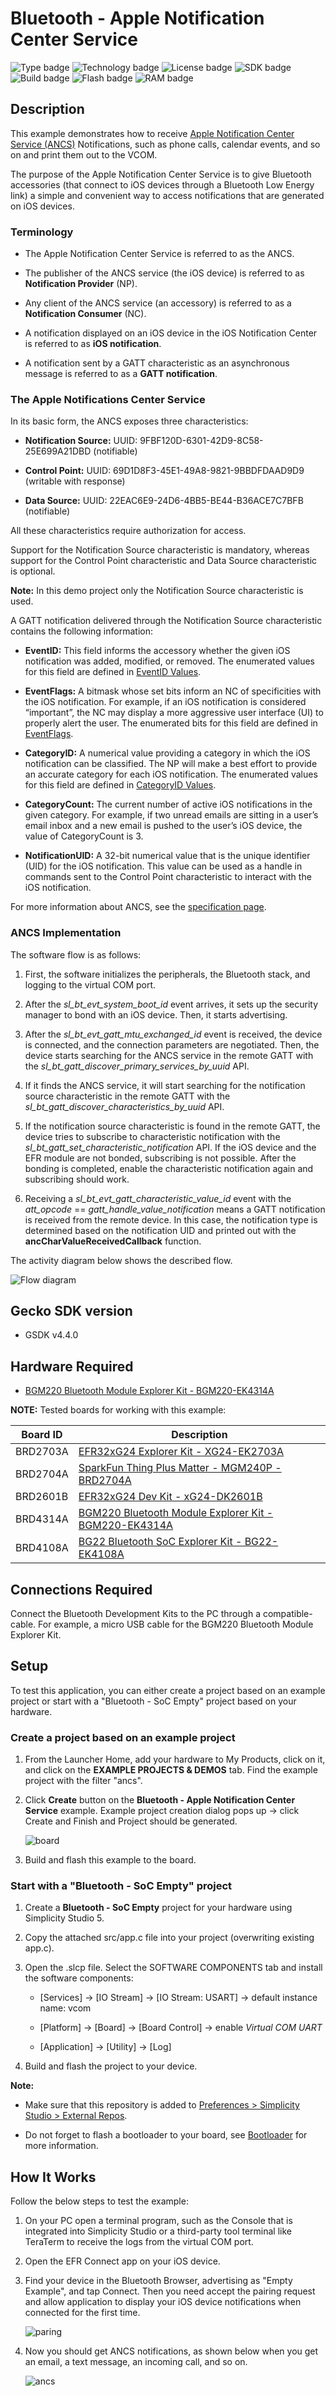 # Bluetooth - Apple Notification Center Service #
![Type badge](https://img.shields.io/badge/dynamic/json?url=https://raw.githubusercontent.com/SiliconLabs/application_examples_ci/master/bluetooth_applications/bluetooth_apple_notification_center_service_common.json&label=Type&query=type&color=green)
![Technology badge](https://img.shields.io/badge/dynamic/json?url=https://raw.githubusercontent.com/SiliconLabs/application_examples_ci/master/bluetooth_applications/bluetooth_apple_notification_center_service_common.json&label=Technology&query=technology&color=green)
![License badge](https://img.shields.io/badge/dynamic/json?url=https://raw.githubusercontent.com/SiliconLabs/application_examples_ci/master/bluetooth_applications/bluetooth_apple_notification_center_service_common.json&label=License&query=license&color=green)
![SDK badge](https://img.shields.io/badge/dynamic/json?url=https://raw.githubusercontent.com/SiliconLabs/application_examples_ci/master/bluetooth_applications/bluetooth_apple_notification_center_service_common.json&label=SDK&query=sdk&color=green)
![Build badge](https://img.shields.io/endpoint?url=https://raw.githubusercontent.com/SiliconLabs/application_examples_ci/master/bluetooth_applications/bluetooth_apple_notification_center_service_build_status.json)
![Flash badge](https://img.shields.io/badge/dynamic/json?url=https://raw.githubusercontent.com/SiliconLabs/application_examples_ci/master/bluetooth_applications/bluetooth_apple_notification_center_service_common.json&label=Flash&query=flash&color=blue)
![RAM badge](https://img.shields.io/badge/dynamic/json?url=https://raw.githubusercontent.com/SiliconLabs/application_examples_ci/master/bluetooth_applications/bluetooth_apple_notification_center_service_common.json&label=RAM&query=ram&color=blue)

## Description ##

This example demonstrates how to receive [Apple Notification Center Service (ANCS)](https://developer.apple.com/library/content/documentation/CoreBluetooth/Reference/AppleNotificationCenterServiceSpecification/Specification/Specification.html) Notifications, such as phone calls, calendar events, and so on and print them out to the VCOM.

The purpose of the Apple Notification Center Service is to give Bluetooth accessories (that connect to iOS devices through a Bluetooth Low Energy link) a simple and convenient way to access notifications that are generated on iOS devices.

### Terminology ###

- The Apple Notification Center Service is referred to as the ANCS.

- The publisher of the ANCS service (the iOS device) is referred to as **Notification Provider** (NP).

- Any client of the ANCS service (an accessory) is referred to as a **Notification Consumer** (NC).

- A notification displayed on an iOS device in the iOS Notification Center is referred to as **iOS notification**.

- A notification sent by a GATT characteristic as an asynchronous message is referred to as a **GATT notification**.

### The Apple Notifications Center Service ###

In its basic form, the ANCS exposes three characteristics:

- **Notification Source:** UUID: 9FBF120D-6301-42D9-8C58-25E699A21DBD (notifiable)

- **Control Point:** UUID: 69D1D8F3-45E1-49A8-9821-9BBDFDAAD9D9 (writable with response)

- **Data Source:** UUID: 22EAC6E9-24D6-4BB5-BE44-B36ACE7C7BFB (notifiable)

All these characteristics require authorization for access.

Support for the Notification Source characteristic is mandatory, whereas support for the Control Point characteristic and Data Source characteristic is optional.

**Note:** In this demo project only the Notification Source characteristic is used.

A GATT notification delivered through the Notification Source characteristic contains the following information:

- **EventID:** This field informs the accessory whether the given iOS notification was added, modified, or removed. The enumerated values for this field are defined in [EventID Values](https://developer.apple.com/library/archive/documentation/CoreBluetooth/Reference/AppleNotificationCenterServiceSpecification/Appendix/Appendix.html#//apple_ref/doc/uid/TP40013460-CH3-SW3).

- **EventFlags:** A bitmask whose set bits inform an NC of specificities with the iOS notification. For example, if an iOS notification is considered “important”, the NC may display a more aggressive user interface (UI) to properly alert the user. The enumerated bits for this field are defined in [EventFlags](https://developer.apple.com/library/archive/documentation/CoreBluetooth/Reference/AppleNotificationCenterServiceSpecification/Appendix/Appendix.html#//apple_ref/doc/uid/TP40013460-CH3-SW4).

- **CategoryID:** A numerical value providing a category in which the iOS notification can be classified. The NP will make a best effort to provide an accurate category for each iOS notification. The enumerated values for this field are defined in [CategoryID Values](https://developer.apple.com/library/archive/documentation/CoreBluetooth/Reference/AppleNotificationCenterServiceSpecification/Appendix/Appendix.html#//apple_ref/doc/uid/TP40013460-CH3-SW2).

- **CategoryCount:** The current number of active iOS notifications in the given category. For example, if two unread emails are sitting in a user’s email inbox and a new email is pushed to the user’s iOS device, the value of CategoryCount is 3.

- **NotificationUID:** A 32-bit numerical value that is the unique identifier (UID) for the iOS notification. This value can be used as a handle in commands sent to the Control Point characteristic to interact with the iOS notification.

For more information about ANCS, see the [specification page](https://developer.apple.com/library/content/documentation/CoreBluetooth/Reference/AppleNotificationCenterServiceSpecification/Specification/Specification.html).

### ANCS Implementation ###

The software flow is as follows:

1. First, the software initializes the peripherals, the Bluetooth stack, and logging to the virtual COM port.

2. After the *sl_bt_evt_system_boot_id* event arrives, it sets up the security manager to bond with an iOS device. Then, it starts advertising.

3. After the *sl_bt_evt_gatt_mtu_exchanged_id* event is received, the device is connected, and the connection parameters are negotiated. Then, the device starts searching for the ANCS service in the remote GATT with the *sl_bt_gatt_discover_primary_services_by_uuid* API.

4. If it finds the ANCS service, it will start searching for the notification source characteristic in the remote GATT with the *sl_bt_gatt_discover_characteristics_by_uuid* API.

5. If the notification source characteristic is found in the remote GATT, the device tries to subscribe to characteristic notification with the *sl_bt_gatt_set_characteristic_notification* API. If the iOS device and the EFR module are not bonded, subscribing is not possible. After the bonding is completed, enable the characteristic notification again and subscribing should work.

6. Receiving a *sl_bt_evt_gatt_characteristic_value_id* event with the *att_opcode* == *gatt_handle_value_notification* means a GATT notification is received from the remote device. In this case, the notification type is determined based on the notification UID and printed out with the **ancCharValueReceivedCallback** function.

The activity diagram below shows the described flow.

![Flow diagram](images/flow_diagram.png)

## Gecko SDK version ##

- GSDK v4.4.0

## Hardware Required ##

- [BGM220 Bluetooth Module Explorer Kit - BGM220-EK4314A](https://www.silabs.com/development-tools/wireless/bluetooth/bgm220-explorer-kit?tab=overview)

**NOTE:**
Tested boards for working with this example:

| Board ID | Description  |
| ---------------------- | ------ |
| BRD2703A | [EFR32xG24 Explorer Kit - XG24-EK2703A ](https://www.silabs.com/development-tools/wireless/efr32xg24-explorer-kit?tab=overview)    |
| BRD2704A | [SparkFun Thing Plus Matter - MGM240P - BRD2704A](https://www.sparkfun.com/products/20270) |
| BRD2601B | [EFR32xG24 Dev Kit - xG24-DK2601B](https://www.silabs.com/development-tools/wireless/efr32xg24-dev-kit?tab=overview)   |
| BRD4314A | [BGM220 Bluetooth Module Explorer Kit - BGM220-EK4314A](https://www.silabs.com/development-tools/wireless/bluetooth/bgm220-explorer-kit?tab=overview)  |
| BRD4108A | [BG22 Bluetooth SoC Explorer Kit - BG22-EK4108A](https://www.silabs.com/development-tools/wireless/bluetooth/bg22-explorer-kit?tab=overview)  |

## Connections Required ##

Connect the Bluetooth Development Kits to the PC through a compatible-cable. For example, a micro USB cable for the BGM220 Bluetooth Module Explorer Kit.

## Setup ##

To test this application, you can either create a project based on an example project or start with a "Bluetooth - SoC Empty" project based on your hardware.

### Create a project based on an example project ###

1. From the Launcher Home, add your hardware to My Products, click on it, and click on the **EXAMPLE PROJECTS & DEMOS** tab. Find the example project with the filter "ancs".

2. Click **Create** button on the **Bluetooth - Apple Notification Center Service** example. Example project creation dialog pops up -> click Create and Finish and Project should be generated.

   ![board](images/create_project.png)

3. Build and flash this example to the board.

### Start with a "Bluetooth - SoC Empty" project ###

1. Create a **Bluetooth - SoC Empty** project for your hardware using Simplicity Studio 5.

2. Copy the attached src/app.c file into your project (overwriting existing app.c).

3. Open the .slcp file. Select the SOFTWARE COMPONENTS tab and install the software components:

   - [Services] → [IO Stream] → [IO Stream: USART] → default instance name: vcom

   - [Platform] → [Board] → [Board Control] → enable *Virtual COM UART*

   - [Application] → [Utility] → [Log]

4. Build and flash the project to your device.

**Note:**

- Make sure that this repository is added to [Preferences > Simplicity Studio > External Repos](https://docs.silabs.com/simplicity-studio-5-users-guide/latest/ss-5-users-guide-about-the-launcher/welcome-and-device-tabs).

- Do not forget to flash a bootloader to your board, see [Bootloader](https://github.com/SiliconLabs/bluetooth_applications/blob/master/README.md#bootloader) for more information.

## How It Works ##

Follow the below steps to test the example:

1. On your PC open a terminal program, such as the Console that is integrated into Simplicity Studio or a third-party tool terminal like TeraTerm to receive the logs from the virtual COM port.

2. Open the EFR Connect app on your iOS device.

3. Find your device in the Bluetooth Browser, advertising as "Empty Example", and tap Connect. Then you need accept the pairing request and allow application to display your iOS device notifications when connected for the first time.

   ![paring](images/pairing_request.png)

4. Now you should get ANCS notifications, as shown below when you get an email, a text message, an incoming call, and so on.

   ![ancs](images/ANCS.png)
